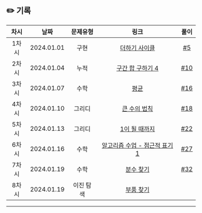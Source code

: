 ## ✏️ 기록   

| 차시 |     날짜     | 문제유형 |                            링크                            | 풀이 |
|:----:|:----------:|:----:|:--------------------------------------------------------:|:----:|
| 1차시 | 2024.01.01 |  구현  | <a href="https://www.acmicpc.net/problem/1110">더하기 사이클</a> | <a href="https://github.com/AlgoLeadMe/AlgoLeadMe-4/pull/5">#5</a> |
| 2차시 | 2024.01.04 |  누적  | <a href="https://www.acmicpc.net/problem/11659">구간 합 구하기 4</a> | <a href="https://github.com/AlgoLeadMe/AlgoLeadMe-4/pull/10">#10</a> |
| 3차시 | 2024.01.07 |  수학  | <a href="https://www.acmicpc.net/problem/1546">평균 </a> | <a href="https://github.com/AlgoLeadMe/AlgoLeadMe-4/pull/16">#16</a> |
| 4차시 | 2024.01.10 |  그리디  | <a href="https://velog.velcdn.com/images%2Fmins_g%2Fpost%2Fc3c87542-3d13-492f-bdaa-789bf60f0351%2Fimage.png">큰 수의 법칙 </a> | <a href="https://github.com/AlgoLeadMe/AlgoLeadMe-4/pull/18">#18</a> |
| 5차시 | 2024.01.13 |  그리디  | <a href="https://nearhome.tistory.com/24">1이 될 때까지 </a> |<a href="https://github.com/AlgoLeadMe/AlgoLeadMe-4/pull/22"> #22 </a>|
| 6차시 | 2024.01.16 |  수학  | <a href="https://www.acmicpc.net/problem/24313">알고리즘 수업 - 점근적 표기 1 </a> |<a href="https://github.com/AlgoLeadMe/AlgoLeadMe-4/pull/27"> #27 </a>|
| 7차시 | 2024.01.19 |  수학  | <a href="https://www.acmicpc.net/problem/1193">분수 찾기 </a> |<a href="https://github.com/AlgoLeadMe/AlgoLeadMe-4/pull/32"> #32 </a>|
| 8차시 | 2024.01.19 |  이진 탐색  | <a href="https://velog.io/@suzieep/Algorithm-%EC%9D%B4%EC%BD%94%ED%85%8C-%EB%B6%80%ED%92%88-%EC%B0%BE%EA%B8%B0-%ED%8C%8C%EC%9D%B4%EC%8D%AC">부품 찾기 </a> ||
---
